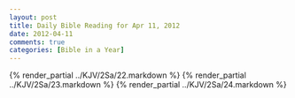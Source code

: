 ```yaml
---
layout: post
title: Daily Bible Reading for Apr 11, 2012
date: 2012-04-11
comments: true
categories: [Bible in a Year]
---
```

{% render_partial ../KJV/2Sa/22.markdown %}
{% render_partial ../KJV/2Sa/23.markdown %}
{% render_partial ../KJV/2Sa/24.markdown %}
